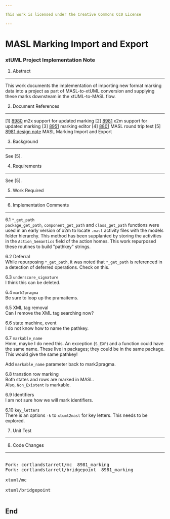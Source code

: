 ```yaml
---

This work is licensed under the Creative Commons CC0 License

---
```


# MASL Marking Import and Export
### xtUML Project Implementation Note


1. Abstract
-----------
This work documents the implementation of importing new format marking data
into a project as part of MASL-to-xtUML conversion and supplying these marks
downsteam in the xtUML-to-MASL flow.

2. Document References
----------------------
[1] [8980](https://support.onefact.net/redmine/issues/8980) m2x support for updated marking
[2] [8981](https://support.onefact.net/redmine/issues/8981) x2m support for updated marking
[3] [8951](https://support.onefact.net/redmine/issues/8951) marking editor
[4] [8801](https://support.onefact.net/redmine/issues/8801) MASL round trip test
[5] [8981 design note](https://github.com/xtuml/mc/doc/notes/8981_marking_dnt.md) MASL Marking Import and Export  

3. Background
-------------
See [5].

4. Requirements
---------------
See [5].

5. Work Required
----------------
  
6. Implementation Comments
--------------------------
6.1 `*_get_path`  
`package_get_path`, `component_get_path` and `class_get_path` functions
were used in an early version of x2m to locate `.masl` activity files
with the models folder hierarchy.  This method has been supplanted by
storing the activities in the `Action_Semantics` field of the action
homes.  This work repurposed these routines to build "pathkey" strings.

6.2 Deferral  
While repurposing `*_get_path`, it was noted that `*_get_path` is referenced
in a detection of deferred operations.  Check on this.

6.3 `underscore_signature`  
I think this can be deleted.

6.4 `mark2pragma`  
Be sure to loop up the pramaitems.

6.5 XML tag removal  
Can I remove the XML tag searching now?

6.6 state machine, event  
I do not know how to name the pathkey.

6.7 `markable_name`  
Hmm, maybe I do need this.  An exception (`S_EXP`) and a function could
have the same name.  These live in packages; they could be in the same
package.  This would give the same pathkey!

Add `markable_name` parameter back to mark2pragma.

6.8 transtion row marking  
Both states and rows are marked in MASL.  
Also, `Non_Existent` is markable.

6.9 Identifiers  
I am not sure how we will mark identifiers.

6.10 `key_letters`  
There is an options `-k` to `xtuml2masl` for key letters.  This needs to be
explored.

7. Unit Test
------------

8. Code Changes
---------------
<pre>

Fork: cortlandstarrett/mc  8981_marking
Fork: cortlandstarrett/bridgepoint  8981_marking

xtuml/mc

xtuml/bridgepoint

</pre>

End
---

